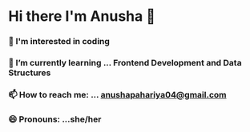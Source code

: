 # Hi there I'm Anusha 👋



### 👀 I'm interested in coding
### 🌱 I’m currently learning ... Frontend Development and Data Structures
### 📫 How to reach me: ... anushapahariya04@gmail.com
### 😄 Pronouns: ...she/her 
